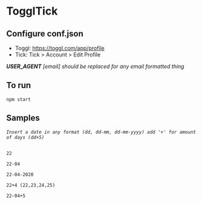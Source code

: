 # TogglTick

## Configure conf.json

- Toggl: https://toggl.com/app/profile
- Tick: Tick > Account > Edit Profile

 *__USER_AGENT__ [email] should be replaced for any email formatted thing*

## To run

```shell
npm start
```

## Samples


*`Insert a date in any format (dd, dd-mm, dd-mm-yyyy) add '+' for amount of days (dd+5)`*
```shell

22

22-04

22-04-2020

22+4 (22,23,24,25)

22-04+5
```
